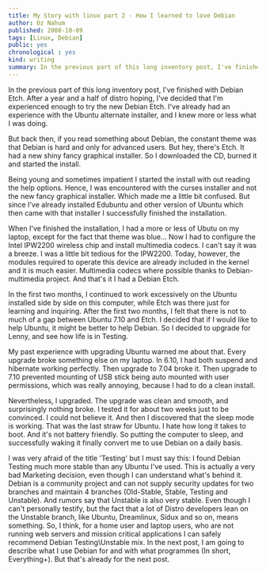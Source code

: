 ```yaml
---
title: My Story with linux part 2 - How I learned to love Debian
author: Oz Nahum
published: 2008-10-09
tags: [Linux, Debian]
public: yes
chronological : yes
kind: writing 
summary: In the previous part of this long inventory post, I've finished with Debian Etch. After a year and a half of distro hoping, I've decided that I'm experienced enough to try the new Debian Etch.
---
```


In the previous part of this long inventory post, I've finished with Debian Etch. After a year and a half of distro hoping, I've decided that I'm experienced enough to try the new Debian Etch. I've already had an experience with the Ubuntu alternate installer, and I knew more or less what I was doing.

But back then, if you read something about Debian, the constant theme was that Debian is hard and only for advanced users. But hey, there's Etch. It had a new shiny fancy graphical installer. So I downloaded the CD, burned it and started the install.

Being young and sometimes impatient I started the install with out reading the help options. Hence, I was encountered with the curses installer and not the new fancy graphical installer. Which made me a little bit confused. But since I've already installed Edubuntu and other version of Ubuntu which then came with that installer I successfully finished the installation.

When I've finished the installation, I had a more or less of Ubutu on my laptop, except for the fact that theme was blue... Now I had to configure the Intel IPW2200 wireless chip and install multimedia codecs. I can't say it was a breeze. I was a little bit tedious for the IPW2200. Today, however, the modules required to operate this device are already included in the kernel and it is much easier. Multimedia codecs where possible thanks to Debian-multimedia project. And that's it I had a Debian Etch.

In the first two months, I continued to work excessively on the Ubuntu installed side by side on this computer, while Etch was there just for learning and inquiring. After the first two months, I felt that there is not to much of a gap between Ubuntu 7.10 and Etch. I decided that if I would like to help Ubuntu, it might be better to help Debian. So I decided to upgrade for Lenny, and see how life is in Testing.

My past experience with upgrading Ubuntu warned me about that. Every upgrade broke something else on my laptop. In 6.10, I had both suspend and hibernate working perfectly. Then upgrade to 7.04 broke it. Then upgrade to 7.10 prevented mounting of USB stick being auto mounted with user permissions, which was really annoying, because I had to do a clean install.

Nevertheless, I upgraded. The upgrade was clean and smooth, and surprisingly nothing broke. I tested it for about two weeks just to be convinced. I could not believe it. And then I discovered that the sleep mode is working. That was the last straw for Ubuntu. I hate how long it takes to boot. And it's not battery friendly. So putting the computer to sleep, and successfully waking it finally convert me to use Debian on a daily basis.

I was very afraid of the title 'Testing' but I must say this: I found Debian Testing much more stable than any Ubuntu I've used. This is actually a very bad Marketing decision, even though I can understand what's behind it. Debian is a community project and can not supply security updates for two branches and maintain 4 branches (Old-Stable, Stable, Testing and Unstable). And rumors say that Unstable is also very stable. Even though I can't personally testify, but the fact that a lot of Distro developers lean on the Unstable branch, like Ubuntu, Dreamlinux, Sidux and so on, means something.
So, I think, for a home user and laptop users, who are not running web servers and mission critical applications I can safely recommend Debian Testing\Unstable mix. In the next post, I am going to describe what I use Debian for and with what programmes (In short, Everything+). But that's already for the next post.

